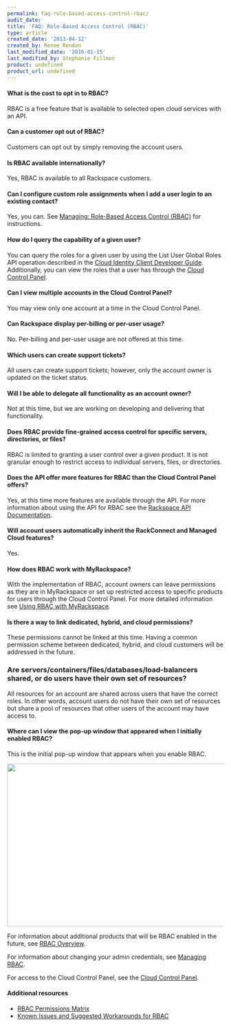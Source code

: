 ```yaml
---
permalink: faq-role-based-access-control-rbac/
audit_date:
title: 'FAQ: Role-Based Access Control (RBAC)'
type: article
created_date: '2013-04-12'
created_by: Renee Rendon
last_modified_date: '2016-01-15'
last_modified_by: Stephanie Fillmon
product: undefined
product_url: undefined
---
```


#### What is the cost to opt in to RBAC?

RBAC is a free feature that is available to selected open cloud services
with an API.

#### Can a customer opt out of RBAC?

Customers can opt out by simply removing the account users.

#### Is RBAC available internationally?

Yes, RBAC is available to all Rackspace customers.

#### Can I configure custom role assignments when I add a user login to an existing contact?

Yes, you can. See [Managing: Role-Based Access Control
(RBAC)](/how-to/managing-role-based-access-control-rbac) for
instructions.

#### How do I query the capability of a given user?

You can query the roles for a given user by using the List User Global
Roles API operation described in the [Cloud Identity Client Developer Guide](https://developer.rackspace.com/docs/cloud-identity/v2/developer-guide/). Additionally,
you can view the roles that a user has through the [Cloud Control Panel](http://MyCloud.rackspace.com).

#### Can I view multiple accounts in the Cloud Control Panel?

You may view only one account at a time in the Cloud Control Panel.

#### Can Rackspace display per-billing or per-user usage?

No. Per-billing and per-user usage are not offered at this time.

#### Which users can create support tickets?

All users can create support tickets; however, only the account owner is
updated on the ticket status.

#### Will I be able to delegate all functionality as an account owner?

Not at this time, but we are working on developing and delivering that
functionality.

#### Does RBAC provide fine-grained access control for specific servers, directories, or files?

RBAC is limited to granting a user control over a given product. It is
not granular enough to restrict access to individual servers, files, or
directories.

#### Does the API offer more features for RBAC than the Cloud Control Panel offers?

Yes, at this time more features are available through the API. For more
information about using the API for RBAC see the [Rackspace API Documentation](https://developer.rackspace.com/docs/).

#### Will account users automatically inherit the RackConnect and Managed Cloud features?

Yes.

#### How does RBAC work with MyRackspace?

With the implementation of RBAC, account owners can leave permissions as
they are in MyRackspace or set up restricted access to specific products
for users through the Cloud Control Panel. For more detailed information
see [Using RBAC with MyRackspace](/how-to/using-rbac-with-myrackspace).

#### Is there a way to link dedicated, hybrid, and cloud permissions?

These permissions cannot be linked at this time. Having a common
permission scheme between dedicated, hybrid, and cloud customers will be
addressed in the future.

### Are servers/containers/files/databases/load-balancers shared, or do users have their own set of resources?

All resources for an account are shared across users that have the
correct roles. In other words, account users do not have their own set
of resources but share a pool of resources that other users of the
account may have access to.

#### Where can I view the pop-up window that appeared when I initially enabled RBAC?

This is the initial pop-up window that appears when you enable RBAC.

[<img src="{% asset_path general/faq-role-based-access-control-rbac/RBAC%20Initial%20PDF_0.png %}" width="526" height="378" />](https://8026b2e3760e2433679c-fffceaebb8c6ee053c935e8915a3fbe7.ssl.cf2.rackcdn.com/field/image/RBAC%20Initial%20PDF_0.png)

For information about additional products that will be RBAC enabled in
the future, see [RBAC Overview](/how-to/overview-role-based-access-control-rbac).

For information about changing your admin credentials, see [Managing RBAC](/how-to/managing-role-based-access-control-rbac).

For access to the Cloud Control Panel, see the [Cloud Control Panel](https://mycloud.rackspace.com/).

#### Additional resources

-  [RBAC Permissions Matrix](/how-to/permissions-matrix-for-role-based-access-control-rbac)
-  [Known Issues and Suggested Workarounds for RBAC](/how-to/known-issues-and-suggested-workarounds-role-based-access-control-rbac)
